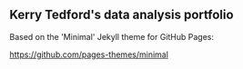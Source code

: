 ## Kerry Tedford's data analysis portfolio

Based on the 'Minimal' Jekyll theme for GitHub Pages:

https://github.com/pages-themes/minimal